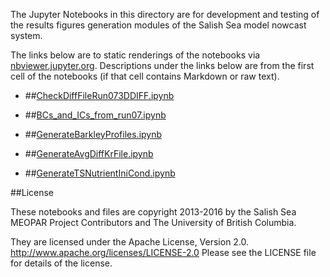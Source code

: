 The Jupyter Notebooks in this directory are for development and testing of
the results figures generation modules of the Salish Sea model nowcast system.

The links below are to static renderings of the notebooks via
[nbviewer.jupyter.org](http://nbviewer.jupyter.org/).
Descriptions under the links below are from the first cell of the notebooks
(if that cell contains Markdown or raw text).

* ##[CheckDiffFileRun073DDIFF.ipynb](http://nbviewer.jupyter.org/urls/bitbucket.org/canyonsubc/BuildCanyon/Stratification/raw/tip//CheckDiffFileRun073DDIFF.ipynb)  
    
* ##[BCs_and_ICs_from_run07.ipynb](http://nbviewer.jupyter.org/urls/bitbucket.org/canyonsubc/BuildCanyon/Stratification/raw/tip//BCs_and_ICs_from_run07.ipynb)  
    
* ##[GenerateBarkleyProfiles.ipynb](http://nbviewer.jupyter.org/urls/bitbucket.org/canyonsubc/BuildCanyon/Stratification/raw/tip//GenerateBarkleyProfiles.ipynb)  
    
* ##[GenerateAvgDiffKrFile.ipynb](http://nbviewer.jupyter.org/urls/bitbucket.org/canyonsubc/BuildCanyon/Stratification/raw/tip//GenerateAvgDiffKrFile.ipynb)  
    
* ##[GenerateTSNutrientIniCond.ipynb](http://nbviewer.jupyter.org/urls/bitbucket.org/canyonsubc/BuildCanyon/Stratification/raw/tip//GenerateTSNutrientIniCond.ipynb)  
    

##License

These notebooks and files are copyright 2013-2016
by the Salish Sea MEOPAR Project Contributors
and The University of British Columbia.

They are licensed under the Apache License, Version 2.0.
http://www.apache.org/licenses/LICENSE-2.0
Please see the LICENSE file for details of the license.

